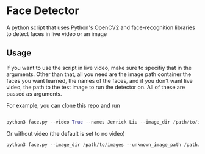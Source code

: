 # Face Detector

A python script that uses Python's OpenCV2 and face-recognition libraries to detect faces in live video or an image 

## Usage

If you want to use the script in live video, make sure to specifiy that in the arguments. Other than that, all you need are the image path container the faces you want learned, the names of the faces, and if you don't want live video, the path to the test image to run the detector on. All of these are passed as arguments.

For example, you can clone this repo and run

```python

python3 face.py --video True --names Jerrick Liu --image_dir /path/to/images 

```

Or without video (the default is set to no video)

```python
python3 face.py --image_dir /path/to/images --unknown_image_path /path/to/test/image --names Jerrick Liu
```
